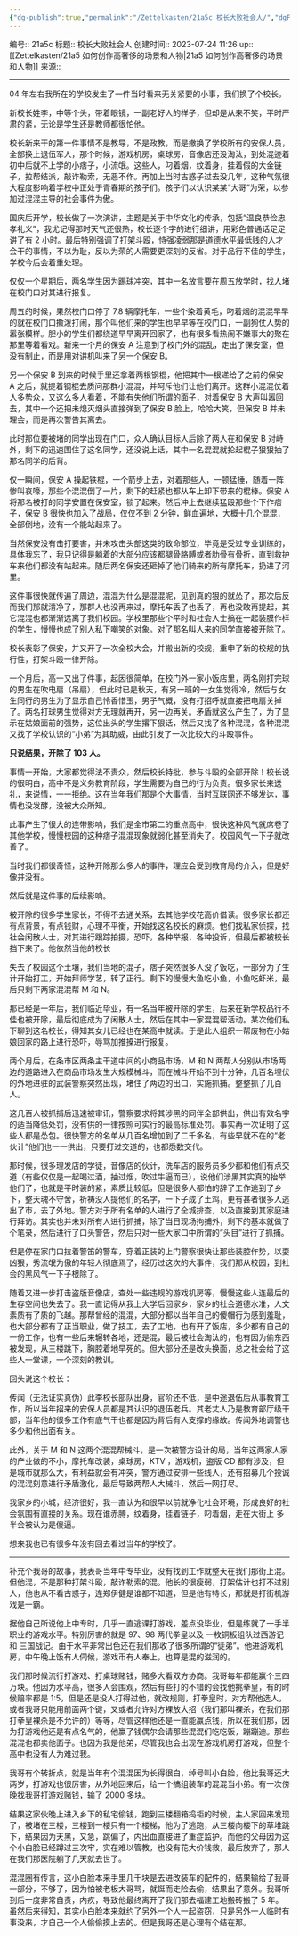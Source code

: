 ```yaml
---
{"dg-publish":true,"permalink":"/Zettelkasten/21a5c 校长大败社会人/","dgPassFrontmatter":true}
---
```


编号:: 21a5c
标题:: 校长大败社会人
创建时间:: 2023-07-24 11:26
up:: [[Zettelkasten/21a5 如何创作高奢侈的场景和人物\|21a5 如何创作高奢侈的场景和人物]]
来源:: 

---

04 年左右我所在的学校发生了一件当时看来无关紧要的小事，我们换了个校长。

新校长姓李，中等个头，带着眼镜，一副老好人的样子，但却是从来不笑，平时严肃的紧，无论是学生还是教师都很怕他。

校长新来干的第一件事情不是教导，不是政教，而是撤换了学校所有的安保人员，全部换上退伍军人，那个时候，游戏机房，桌球房，音像店还没淘汰，到处混迹着初中后就不上学的小痞子，小流氓。这些人，叼着烟，纹着身，挂着假的大金链子，拉帮结派，敲诈勒索，无恶不作。再加上当时古惑子过去没几年，这种气氛很大程度影响着学校中正处于青春期的孩子们。孩子们以认识某某“大哥”为荣，以参加过混混主导的社会事件为傲。

国庆后开学，校长做了一次演讲，主题是关于中华文化的传承，包括“温良恭俭忠孝礼义”，我尤记得那时天气还很热，校长逐个字的进行细讲，用彩色普通话足足讲了有 2 小时。最后特别强调了打架斗殴，恃强凌弱那是道德水平最低贱的人才会干的事情，不以为耻，反以为荣的人需要更深刻的反省。对于品行不佳的学生，学校今后会着重处理。

仅仅一个星期后，两名学生因为踢球冲突，其中一名放言要在周五放学时，找人堵在校门口对其进行报复。

周五的时候，果然校门口停了 7,8 辆摩托车，一些个染着黄毛，叼着烟的混混早早的就在校门口撒泼打闹，那个叫他们来的学生也早早等在校门口，一副狗仗人势的嚣张模样。胆小的学生们都绕道早早离开回家了，也有很多看热闹不嫌事大的聚在那里等着看戏。新来一个月的保安 A 注意到了校门外的混乱，走出了保安室，但没有制止，而是用对讲机叫来了另一个保安 B。

另一个保安 B 到来的时候手里还拿着两根钢棍，他把其中一根递给了之前的保安 A 之后，就提着钢棍去质问那群小混混，并呵斥他们让他们离开。这群小混混仗着人多势众，又这么多人看着，不能有失他们所谓的面子，对着保安 B 大声叫嚣回去，其中一个还把未熄灭烟头直接弹到了保安 B 脸上，哈哈大笑，但保安 B 并未理会，而是再次警告其离去。

此时那位要被堵的同学出现在门口，众人确认目标人后除了两人在和保安 B 对峙外，剩下的迅速围住了这名同学，还没说上话，其中一名混混就抡起棍子狠狠抽了那名同学的后背。

仅一瞬间，保安 A 操起铁棍，一个箭步上去，对着那些人，一顿猛捶，随着一阵惨叫哀嚎，那些个混混倒了一片，剩下的赶紧也都从车上卸下带来的棍棒。保安 A 将那名被打的同学安置在保安室，锁了起来。然后冲上去继续猛殴那些个下作痞子，保安 B 很快也加入了战局，仅仅不到 2 分钟，鲜血遍地，大概十几个混混，全部倒地，没有一个能站起来了。

当然保安没有击打要害，并未攻击头部这类的致命部位，毕竟是受过专业训练的，具体我忘了，我只记得是躺着的大部分应该都腿骨胳膊或者肋骨有骨折，直到救护车来他们都没有站起来。随后两名保安还砸掉了他们骑来的所有摩托车，扔进了河里。

这件事很快就传遍了周边，混混为什么是混混呢，见到真的狠的就怂了，那次后反而我们那就清净了，那群人也没再来过，摩托车丢了也丢了，再也没敢再提起，其它混混也都渐渐远离了我们校园。学校里那些个平时和社会人士搞在一起装膜作样的学生，慢慢也成了别人私下嘲笑的对象。对了那名叫人来的同学直接被开除了。

校长表彰了保安，并又开了一次全校大会，并搬出新的校规，重申了新的校规的执行性，打架斗殴一律开除。

一个月后，高一又出了件事，起因很简单，在校门外一家小饭店里，两名刚打完球的男生在吹电扇（吊扇），但此时已是秋天，有另一班的一女生觉得冷，然后与女生同行的男生为了显示自己怜香惜玉，男子气概，没有打招呼就直接把电扇关掉了。两名打球男生觉得对方无理就再开，另一边再关。矛盾就这么产生了，为了显示在姑娘面前的强势，这位出头的学生撂下狠话，然后又找了各种混混，各种混混又找了学校认识的“小弟”为其助威，由此引发了一次比较大的斗殴事件。

**只说结果，开除了 103 人。**

事情一开始，大家都觉得法不责众，然后校长特批，参与斗殴的全部开除！校长说的很明白，高中不是义务教育阶段，学生需要为自己的行为负责。很多家长来送礼，来说情，一一拒绝。这在当年我们那是个大事情，当时互联网还不够发达，事情也没发酵，没被大众所知。

此事产生了很大的连带影响，我们是全市第二的重点高中，很快这种风气就席卷了其他学校，慢慢校园的这种痞子混混现象就弱化甚至消失了。校园风气一下子就改善了。

当时我们都很奇怪，这种开除那么多人的事件，理应会受到教育局的介入，但是好像并没有。

然后就是这件事的后续影响。

被开除的很多学生家长，不得不去通关系，去其他学校花高价借读。很多家长都还有点背景，有点钱财，心理不平衡，开始找这名校长的麻烦。他们找私家侦探，找社会闲散人士，对其进行跟踪拍摄，恐吓，各种举报，各种投诉，但最后都被校长挡下来了。他依然当他的校长

失去了校园这个土壤，我们当地的混子，痞子突然很多人没了饭吃，一部分为了生计开始打工，开始拜师学艺，转了正行。剩下的慢慢大鱼吃小鱼，小鱼吃虾米，最后只剩下两家混混帮 M 和 N。

那已经是一年后，我们临近毕业，有一名当年被开除的学生，后来在新学校品行不佳也被开除，最后彻底成为了闲散人士，然后在其中一家混混帮活动。某次他们私下聊到这名校长，得知其女儿已经也在某高中就读。于是此人组织一帮废物在小姑娘回家的路上进行恐吓，辱骂加推搡进行报复。

两个月后，在条市区两条主干道中间的小商品市场，M 和 N 两帮人分别从市场两边的道路进入在商品市场发生大规模械斗，而在械斗开始不到十分钟，几百名埋伏的外地进驻的武装警察突然出现，堵住了两边的出口，实施抓捕。整整抓了几百人。

这几百人被抓捕后迅速被审讯，警察要求将其涉黑的同伴全部供出，供出有效名字的适当降低处罚，没有供的一律按照可实行的最高标准处罚。事实再一次证明了这些人都是怂包。很快警方的名单从几百名增加到了二千多名，有些早就不在的“老伙计”他们也一一供出，只要打过交道的，也都悉数交代。

那时候，很多理发店的学徒，音像店的伙计，洗车店的服务员多少都和他们有点交道（有些仅仅是一起喝过酒，抽过烟，吹过牛逼而已），说他们涉黑其实真的抬举他们了，也就是平时装的紧，素质比较低，但是很多人都怕的辞了工作逃到了乡下，整天魂不守舍，祈祷没人提他们的名字，一下子成了土鸡，更有甚者很多人逃出了市，去了外地。警方对于所有名单的人进行了全城排查，以及直接到其家庭进行拜访。其实也并未对所有人进行抓捕，除了当日现场拘捕外，剩下的基本就做了个笔录，然后进行了口头警告，然后只对一些大家口中所谓的“头目”进行了抓捕。

但是停在家门口拉着警笛的警车，穿着正装的上门警察很快让那些装腔作势，以耍凶狠，秀流氓为傲的年轻人彻底焉了，经历过这次的大事件，我们那从校园，到社会的黑风气一下子根除了。

随着又进一步打击盗版音像店，查处一些违规的游戏机房等，慢慢这些人连最后的生存空间也失去了。我一直记得从我上大学后回家乡，家乡的社会道德水准，人文素质有了质的飞越。那帮曾经的混混，大部分都以当年自己的傻帽行为感到羞耻，也大部分都有了正当职业，做了技工，去了工地，也有开了饭店，多少都有自己的一份工作，也有一些后来辗转各地，还是混，最后被社会淘汰的，也有因为偷东西被发现，从三楼跳下，胸腔着地早死的。但大部分还是改头换面，总之社会给了这些人一堂课，一个深刻的教训。

回头说这个校长：

传闻（无法证实真伪）此李校长部队出身，官阶还不低，是中途退伍后从事教育工作，所以当年招来的安保人员都是其认识的退伍老兵。其老丈人乃是教育部厅级干部，当年他的很多工作有底气干也都是因为背后有人支撑的缘故。传闻外地调警也多少和他出面有关。

此外，关于 M 和 N 这两个混混帮械斗，是一次被警方设计的局，当年这两家人家的产业做的不小，摩托车改装，桌球房，KTV ，游戏机，盗版 CD 都有涉及，但是城市就那么大，有利益就会有冲突，警方通过安排一些线人，还有招募几个投诚的混混刻意进行矛盾激化，最后导致两帮人大械斗，然后一网打尽。

我家乡的小城，经济很好，我一直认为和很早以前就净化社会环境，形成良好的社会氛围有直接的关系。现在谁赤膊，纹着身，挂着链子，叼着烟，走在大街上 多半会被认为是傻逼。

想来我也已有很多年没有回去看过当年的学校了。

---

补充个我哥的故事，我表哥当年中专毕业，没有找到工作就整天在我们那街上混。但他混，不是那种打架斗殴，敲诈勒索的混。他长的很瘦弱，打架估计也打不过别人，他也从不看古惑子，连郑伊健是谁都不知道，但是他有特长，那就是打街机游戏是一霸。

据他自己所说他上中专时，几乎一直逃课打游戏，差点没毕业，但是练就了一手半职业的游戏水平。特别厉害的就是 97、98 两代拳皇以及 一枚铜板组队过西游记 和 三国战记。由于水平非常出色还在我们那收了很多所谓的“徒弟”。他进游戏机房，中午晚上饭有人伺候，游戏币有人奉上，也算是混的滋润的。

我们那时候流行打游戏、打桌球赌钱，赌多大看双方协商。我哥每年都能赢个三四万块。他因为水平高，很多人会围观，然后有些打的不错的会找他挑拳皇，有的时候赔率都是 1:5，但是还是没人打得过他，就改规则，打拳皇时，对方帮他选人，或者我哥只能用前面两个键，又或者允许对方裸放大招（我们那叫裸杀，在我们那打拳皇裸杀是不允许的）等等，尽管这样他还是一直能赢点钱，所以在我们那，因为打游戏他还是有点名气的，他赢了钱偶尔会请那些混混们吃吃饭，蹦蹦迪。那些混混也都卖他面子。也因为我是他弟，尽管我也会出现在游戏机房打游戏，但整个高中也没有人为难过我。

我哥有个转折点，就是当年有个混混因为长得很白，绰号叫小白脸，他比我哥还大两岁，打游戏也很厉害，从外地回来后，给一个搞组装车的混混当小弟。有一次傍晚找我哥打游戏赌钱，输了 2000 多块。

结果这家伙晚上进入乡下的私宅偷钱，跑到三楼翻箱捣柜的时候，主人家回来发现了，被堵在三楼，三楼到一楼只有一个楼梯，他为了逃跑，从三楼向楼下的草堆跳下，结果因为天黑，又急，跳偏了，内出血直接进了重症监护。而他的父母因为这个小白脸已经蹲过三次牢，实在难以管教，也没有花大价钱救，最后放弃了，那人在我们那医院躺了几天就去世了。

混混圈有传言，这小白脸本来手里几千块是去进改装车的配件的，结果输给了我哥一部分，不够了，因为怕被老板大哥骂，就铤而走险去偷，结果出了意外。我哥听到后一度非常自责，内疚，导致他最终离开了我们那去福建工地搬砖搬了 5 年。虽然后来得知，其实小白脸本来就约了另外一个人一起盗窃，只是另外一人临时有事没来，才自己一个人偷偷摸上去的。但是我哥还是心理有个结在那。